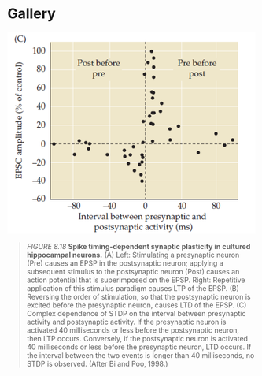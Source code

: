 # Gallery 
![Pasted image 20250816094211.png](./images/Pasted%20image%2020250816094211.png)
> *FIGURE 8.18* **Spike timing-dependent synaptic plasticity in cultured hippocampal neurons.** 
> (A) Left: Stimulating a presynaptic neuron (Pre) causes an EPSP in the postsynaptic neuron; applying a subsequent stimulus to the postsynaptic neuron (Post) causes an action potential that is superimposed on the EPSP. Right: Repetitive application of this stimulus paradigm causes LTP of the EPSP. 
> (B) Reversing the order of stimulation, so that the postsynaptic neuron is excited before the presynaptic neuron, causes LTD of the EPSP. 
> (C) Complex dependence of STDP on the interval between presynaptic activity and postsynaptic activity. If the presynaptic neuron is activated 40 milliseconds or less before the postsynaptic neuron, then LTP occurs. Conversely, if the postsynaptic neuron is activated 40 milliseconds or less before the presynaptic neuron, LTD occurs. If the interval between the two events is longer than 40 milliseconds, no STDP is observed. (After Bi and Poo, 1998.)